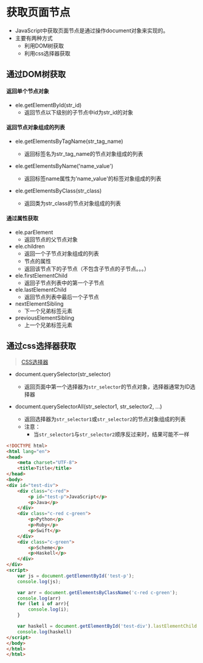 # 获取页面节点
- JavaScript中获取页面节点是通过操作document对象来实现的。
- 主要有两种方式
	- 利用DOM树获取
	- 利用css选择器获取

## 通过DOM树获取

#### 返回单个节点对象
- ele.getElementById(str_id)
	- 返回节点以下级别的子节点中id为str_id的对象

#### 返回节点对象组成的列表
- ele.getElementsByTagName(str_tag_name)
	- 返回标签名为str_tag_name的节点对象组成的列表
- ele.getElementsByName('name_value')
	- 返回标签name属性为'name_value'的标签对象组成的列表

- ele.getElementsByClass(str_class)
	- 返回类为str_class的节点对象组成的列表 

#### 通过属性获取
- ele.parElement
	- 返回节点的父节点对象
- ele.children
	- 返回一个子节点对象组成的列表
	- 节点的属性
	- 返回该节点下的子节点（不包含子节点的子节点。。。）
- ele.firstElementChild
	- 返回子节点列表中的第一个子节点
- ele.lastElementChild
	- 返回节点列表中最后一个子节点 
- nextElementSibling
	- 下一个兄弟标签元素
- previousElementSibling
	- 上一个兄弟标签元素

## 通过css选择器获取
> [CSS选择器](http://www.ziawang.com/page/css/selector.html)

- document.querySelector(str_selector)
	- 返回页面中第一个选择器为`str_selector`的节点对象，选择器通常为ID选择器


- document.querySelectorAll(str_selector1, str_selector2, ...)
	- 返回选择器为`str_selector1`或`str_selector2`的节点对象组成的列表
	- 注意：
		- 当`str_selector1`与`str_selector2`顺序反过来时，结果可能不一样


```html
<!DOCTYPE html>
<html lang="en">
<head>
    <meta charset="UTF-8">
    <title>Title</title>
</head>
<body>
<div id="test-div">
    <div class="c-red">
        <p id="test-p">JavaScript</p>
        <p>Java</p>
    </div>
    <div class="c-red c-green">
        <p>Python</p>
        <p>Ruby</p>
        <p>Swift</p>
    </div>
    <div class="c-green">
        <p>Scheme</p>
        <p>Haskell</p>
    </div>
</div>
<script>
    var js = document.getElementById('test-p');
    console.log(js);

    var arr = document.getElementsByClassName('c-red c-green');
    console.log(arr)
    for (let i of arr){
        console.log(i);
    }

    var haskell = document.getElementById('test-div').lastElementChild.lastElementChild
    console.log(haskell)
</script>
</body>
</html>
</html>
```
